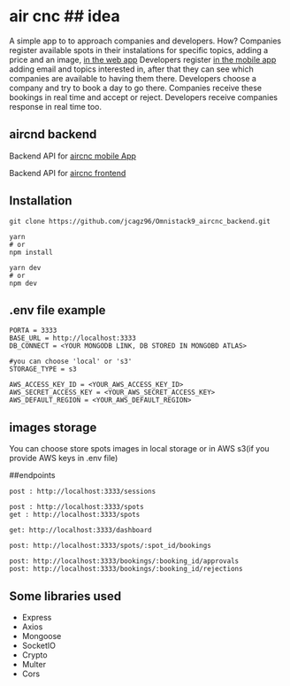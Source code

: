 # air cnc ## idea
A simple app to to approach companies and developers. How? Companies register available spots in their instalations for specific topics,  adding a price and an image, [in the web app](https://omnistack9-aircnc-frontend.herokuapp.com)
Developers register [in the mobile app](https://expo.io/@jcagz96/mobile_aircnc) adding email and topics interested in, after that they can see which companies are available to having them there. Developers choose a company and try to book a day to go there.
Companies receive these bookings in real time and accept or reject.
Developers receive companies response in real time too.



## aircnd backend
Backend API for [aircnc mobile App](https://github.com/jcagz96/Omnistack9_aircnc_mobile)

Backend API for [aircnc frontend](https://github.com/jcagz96/Omnistack9_aircnc_frontend)

## Installation

```
git clone https://github.com/jcagz96/Omnistack9_aircnc_backend.git

yarn
# or
npm install

yarn dev
# or
npm dev
```

## .env file example

```
PORTA = 3333
BASE_URL = http://localhost:3333
DB_CONNECT = <YOUR MONGODB LINK, DB STORED IN MONGOBD ATLAS>

#you can choose 'local' or 's3'
STORAGE_TYPE = s3

AWS_ACCESS_KEY_ID = <YOUR_AWS_ACCESS_KEY_ID>
AWS_SECRET_ACCESS_KEY = <YOUR_AWS_SECRET_ACCESS_KEY>
AWS_DEFAULT_REGION = <YOUR_AWS_DEFAULT_REGION>
```
## images storage
You can choose store spots images in local storage or in AWS s3(if you provide AWS keys in .env file)

##endpoints
```
post : http://localhost:3333/sessions

post : http://localhost:3333/spots
get : http://localhost:3333/spots

get: http://localhost:3333/dashboard

post: http://localhost:3333/spots/:spot_id/bookings

post: http://localhost:3333/bookings/:booking_id/approvals
post: http://localhost:3333/bookings/:booking_id/rejections
```


## Some libraries used
* Express
* Axios
* Mongoose
* SocketIO
* Crypto
* Multer
* Cors
